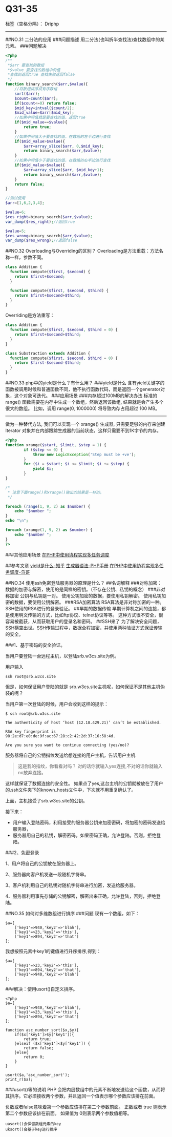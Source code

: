 ﻿# Q31-35

标签（空格分隔）： Driphp

---

##NO.31 二分法的应用
###问题描述
用二分法(也叫折半查找法)查找数组中的某元素。
###问题解决
```php
<?php
/**
 *$arr 要查找的数组
 *$value 要查找的数组中的值
 *查找到返回true 查找失败返回false
 */
function binary_search($arr,$value){
	//将数组排序成有序数组
	sort($arr);
	$count=count($arr);
	if($count<=0) return false;
	$mid_key=intval($count/2);
	$mid_value=$arr[$mid_key];
	//如果中间值就是要查找的值，返回true
	if($mid_value==$value){
		return true;
	}
	//如果中间值大于要查找的值，在数组的左半边进行查找
	if($mid_value>$value){
		$arr=array_slice($arr, 0,$mid_key);
		return binary_search($arr,$value);
	}
	//如果中间值小于要查找的值，在数组的右半边进行查找
	if($mid_value<$value){
		$arr=array_slice($arr, $mid_key+1);
		return binary_search($arr,$value);
	}
	return false;
}

//测试使用
$arr=[1,6,2,3,4];

$value=6;
$res_right=binary_search($arr,$value);
var_dump($res_right);//返回true

$value=5;
$res_wrong=binary_search($arr,$value);
var_dump($res_wrong);//返回false
```
##NO.32 Overloading与Overriding的区别？
Overloading是方法重载：方法名称一样，参数不同。
```php
class Addition {
  function compute($first, $second) {
    return $first+$second;
  }

  function compute($first, $second, $third) {
    return $first+$second+$third;
  }
}
```
Overriding是方法重写：
```php
class Addition {
  function compute($first, $second, $third = 0) {
    return $first+$second+$third;
  }
}

class Substraction extends Addition {
  function compute($first, $second, $third = 0) {
    return $first-$second-$third;
  }
}
```
##NO.33 php中的yield是什么？有什么用？
###yield是什么
含有yield关键字的函数被调用时候和普通函数不同，他不执行函数代码，而是返回一个generator对象，这个对象可迭代。
###应用场景
###内存超过100MB的解决办法
标准的 range() 函数需要在内存中生成一个数组，然后返回该数组, 结果就是会产生多个很大的数组。 
比如，调用 range(0, 1000000) 将导致内存占用超过 100 MB。


----------


做为一种替代方法, 我们可以实现一个 xrange() 生成器, 只需要足够的内存来创建 Iterator 对象并在内部跟踪生成器的当前状态，这样只需要不到1K字节的内存。
```php
<?php
function xrange($start, $limit, $step = 1) {
        if ($step <= 0) {
            throw new LogicException('Step must be +ve');
        }
        for ($i = $start; $i <= $limit; $i += $step) {
            yield $i;
        }
}

/* 
 * 注意下面range()和xrange()输出的结果是一样的。
 */

foreach (range(1, 9, 2) as $number) {
    echo "$number ";
}
echo "\n";

foreach (xrange(1, 9, 2) as $number) {
    echo "$number ";
}
?>
```
###其他应用场景
[在PHP中使用协程实现多任务调度][1]

##参考文章
[yield是什么-知乎][2]
[生成器语法-PHP手册][3]
[在PHP中使用协程实现多任务调度-鸟哥][1]

  [1]: http://www.laruence.com/2015/05/28/3038.html
  [2]: https://www.zhihu.com/question/26966414
  [3]: http://php.net/manual/zh/language.generators.syntax.php
  
  
##NO.34 使用ssh免密登陆服务器的原理是什么？
##名词解释
###对称加密：
数据的加密与解密，使用的是同样的密钥。（不存在公钥、私钥的概念）
###非对称加密
公钥与私钥是一对。
使用公钥加密的数据，要使用私钥解密。
使用私钥加密的数据，要使用公钥解密。
###RSA加密算法
RSA算法是非对称加密的一种。SSH使用的RSA进行的登录验证。
##早期的数据传输
早期计算机之间的连接，都是使用明文传输的方式，比如ftp协议、telnet协议等等。
这种方式很不安全，很容易被截获，从而获取用户的登录名和密码。
##SSH来了
为了解决安全问题，SSH横空出世。SSH传输过程中，数据全程加密，并使用两种验证方式保证传输的安全。

###1、基于密码的安全验证。

当用户要登陆一台远程主机，以登陆srb.w3cs.site为例。

用户输入 
```
ssh root@srb.w3cs.site
```
但是，如何保证用户登陆的就是 srb.w3cs.site主机呢，如何保证不是其他主机伪装的呢？

当用户第一次登陆的时候，用户会收到这样的提示：
```
$ ssh root@srb.w3cs.site

The authenticity of host ‘host (12.18.429.21)’ can’t be established.

RSA key fingerprint is 98:2e:d7:e0:de:9f:ac:67:28:c2:42:2d:37:16:58:4d.

Are you sure you want to continue connecting (yes/no)?
```
服务器将自己的公钥指纹发送给想连接的用户主机，告诉用户主机
> 这是我的指纹，你看看对吗？
对的话你就输入yes连接,不对的话你就输入no放弃连接。

这样就保证了数据连接的安全性。
如果点了yes,这台主机的公钥就被放在了用户的.ssh文件夹下的known_hosts文件中，下次就不用重复确认了。

上面，主机接受了srb.w3cs.site的公钥。

接下来：

 - 用户输入登陆密码，利用接受的服务器公钥来加密密码，将加密的密码发送给服务器，
 - 服务器用自己的私钥，解密密码。如果密码正确，允许登陆。否则，拒绝登陆。

###2、免密登录

1、用户将自己的公钥放在服务器上。

2、服务器向客户机发送一段随机字符串。

3、客户机利用自己的私钥对随机字符串进行加密，发送给服务器。

4、服务器利用事先存储的公钥解密，解密出来正确，允许登陆，否则，拒绝登陆。

##NO.35 如何对多维数组进行排序
###问题
现有一个数组，如下：
```
$a=[
	['key1'=>940,'key2'=>'blah'],
	['key1'=>23,'key2'=>'this'],
	['key1'=>894,'key2'=>'that']
];
```
我想按照元素中key1的键值进行升序排序,得到：
```
$a=[
	['key1'=>23,'key2'=>'this'],
	['key1'=>894,'key2'=>'that'],
	['key1'=>940,'key2'=>'blah']
];
```
###解决：使用usort()自定义排序。
```
<?php
$a=[
	['key1'=>940,'key2'=>'blah'],
	['key1'=>23,'key2'=>'this'],
	['key1'=>894,'key2'=>'that']
];

function asc_number_sort($x,$y){
	if($x['key1']>$y['key1']){
		return true;
	}elseif ($x['key1']<$y['key1']) {
		return false;
	}else{
		return 0;
	}
}

usort($a,'asc_number_sort');
print_r($a);
```
###usort()等的说明
PHP 会把内层数组中的元素不断地发送给这个函数，从而将其排序。它必须接收两个参数，并且返回一个值表示哪个参数应该排在前面。

负数或者false意味着第一个参数应该排在第二个参数前面。
正数或者 true 则表示第二个参数应该排在前面。
如果值为 0则表示两个参数值相等。
```
uasort()会保留数组元素的key
uksort()会基于key进行排序
```






